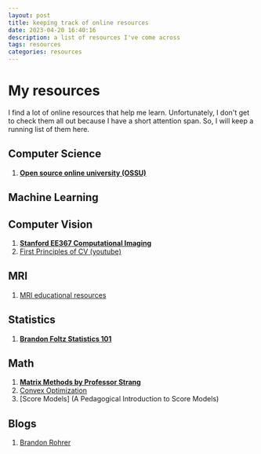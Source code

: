 ```yaml
---
layout: post
title: keeping track of online resources
date: 2023-04-20 16:40:16
description: a list of resources I've come across
tags: resources
categories: resources
---
```


# My resources

I find a lot of online resources that help me learn. Unfortunately, I don't get to check them all out because I have a short attention span. So, I will keep a running list of them here.
## Computer Science
1. **[Open source online university (OSSU)](https://github.com/ossu/computer-science)**
## Machine Learning

## Computer Vision
1. **[Stanford EE367 Computational Imaging](https://stanford.edu/class/ee367/)**
2. [First Principles of CV (youtube)](https://www.youtube.com/@firstprinciplesofcomputerv3258)
## MRI
1. [MRI educational resources](https://github.com/LarsonLab/MRI-education-resources)
## Statistics

1. **[Brandon Foltz Statistics 101](https://www.bcfoltz.com/stats-101/)**

## Math

1. **[Matrix Methods by Professor Strang](https://www.youtube.com/watch?v=Cx5Z-OslNWE&list=PLUl4u3cNGP63oMNUHXqIUcrkS2PivhN3k)**
2. [Convex Optimization](https://www.youtube.com/watch?v=Di9f47LAzHQ&list=PLRPU00LaonXQ27RBcq6jFJnyIbGw5azOI)
3. [Score Models] (A Pedagogical Introduction to Score Models)
## Blogs

1. [Brandon Rohrer](https://e2eml.school/blog.html#121)
